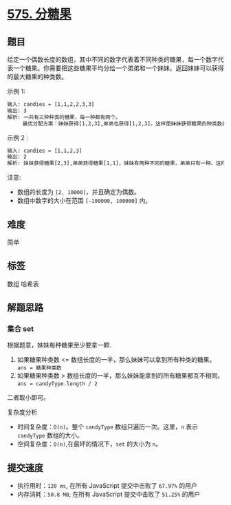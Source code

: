 # [575. 分糖果](https://leetcode-cn.com/problems/distribute-candies/)

## 题目

给定一个偶数长度的数组，其中不同的数字代表着不同种类的糖果，每一个数字代表一个糖果。你需要把这些糖果平均分给一个弟弟和一个妹妹。返回妹妹可以获得的最大糖果的种类数。

示例 1:

```txt
输入: candies = [1,1,2,2,3,3]
输出: 3
解析: 一共有三种种类的糖果，每一种都有两个。
     最优分配方案：妹妹获得[1,2,3],弟弟也获得[1,2,3]。这样使妹妹获得糖果的种类数最多。
```

示例 2 :

```txt
输入: candies = [1,1,2,3]
输出: 2
解析: 妹妹获得糖果[2,3],弟弟获得糖果[1,1]，妹妹有两种不同的糖果，弟弟只有一种。这样使得妹妹可以获得的糖果种类数最多。
```

注意:

- 数组的长度为 `[2, 10000]`，并且确定为偶数。
- 数组中数字的大小在范围 `[-100000, 100000]` 内。

## 难度

简单

## 标签

数组 哈希表

## 解题思路

### 集合 set

根据题意，妹妹每种糖果至少要拿一颗.

1. 如果糖果种类数 <= 数组长度的一半，那么妹妹可以拿到所有种类的糖果。`ans = 糖果种类数`
2. 如果糖果种类数 > 数组长度的一半，那么妹妹能拿到的所有糖果都互不相同。`ans = candyType.length / 2`

二者取小即可。

复杂度分析

- 时间复杂度：`O(n)`。整个 `candyType` 数组只遍历一次。这里，`n` 表示 `candyType` 数组的大小。
- 空间复杂度：`O(n)`,在最坏的情况下，`set` 的大小为 `n`。

## 提交速度

- 执行用时：`120 ms`, 在所有 JavaScript 提交中击败了 `67.97%` 的用户
- 内存消耗：`50.8 MB`, 在所有 JavaScript 提交中击败了 `51.25%` 的用户
